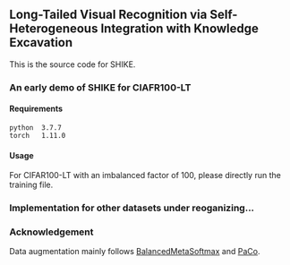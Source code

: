 ## Long-Tailed Visual Recognition via Self-Heterogeneous Integration with Knowledge Excavation

This is the source code for SHIKE.

### An early demo of SHIKE for CIAFR100-LT

#### Requirements
```
python  3.7.7
torch   1.11.0
```

#### Usage
For CIFAR100-LT with an imbalanced factor of 100, please directly run the training file.

### Implementation for other datasets under reoganizing...

### Acknowledgement
Data augmentation mainly follows [BalancedMetaSoftmax](https://github.com/jiawei-ren/BalancedMetaSoftmax-Classification) and [PaCo](https://github.com/dvlab-research/Parametric-Contrastive-Learning).
